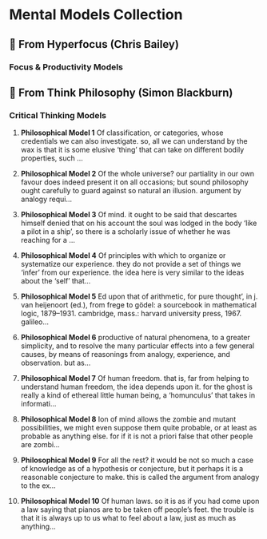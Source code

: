 # Mental Models Collection

## 🧠 From Hyperfocus (Chris Bailey)

### Focus & Productivity Models

## 🤔 From Think Philosophy (Simon Blackburn)

### Critical Thinking Models
1. **Philosophical Model 1**
   Of classification, or categories, whose credentials we can also investigate. so, all we can understand by the wax is that it is some elusive ‘thing’ that can take on different bodily properties, such ...

2. **Philosophical Model 2**
   Of the whole universe? our partiality in our own favour does indeed present it on all occasions; but sound philosophy ought carefully to guard against so natural an illusion. argument by analogy requi...

3. **Philosophical Model 3**
   Of mind. it ought to be said that descartes himself denied that on his account the soul was lodged in the body ‘like a pilot in a ship’, so there is a scholarly issue of whether he was reaching for a ...

4. **Philosophical Model 4**
   Of principles with which to organize or systematize our experience. they do not provide a set of things we ‘infer’ from our experience. the idea here is very similar to the ideas about the ‘self’ that...

5. **Philosophical Model 5**
   Ed upon that of arithmetic, for pure thought’, in j. van heijenoort (ed.), from frege to gödel: a sourcebook in mathematical logic, 1879–1931. cambridge, mass.: harvard university press, 1967. galileo...

6. **Philosophical Model 6**
   productive of natural phenomena, to a greater simplicity, and to resolve the many particular effects into a few general causes, by means of reasonings from analogy, experience, and observation. but as...

7. **Philosophical Model 7**
   Of human freedom. that is, far from helping to understand human freedom, the idea depends upon it. for the ghost is really a kind of ethereal little human being, a ‘homunculus’ that takes in informati...

8. **Philosophical Model 8**
   Ion of mind allows the zombie and mutant possibilities, we might even suppose them quite probable, or at least as probable as anything else. for if it is not a priori false that other people are zombi...

9. **Philosophical Model 9**
   For all the rest? it would be not so much a case of knowledge as of a hypothesis or conjecture, but it perhaps it is a reasonable conjecture to make. this is called the argument from analogy to the ex...

10. **Philosophical Model 10**
   Of human laws. so it is as if you had come upon a law saying that pianos are to be taken off people’s feet. the trouble is that it is always up to us what to feel about a law, just as much as anything...

